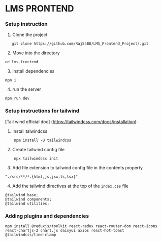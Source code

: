  # LMS PRONTEND
 ### Setup instruction

1. Clone the project
 ```
    git clone https://github.com/Raj5488/LMS_Frontend_Project/.git
 ```
 2. Move into the directory
 ```
 cd lms-frontend
 ```

 3. install dependencies
 ```
 npm i
 ```

 4. run the server
```
npm run dev
```

### Setup instructions for tailwind
[Tail wind official doc] (https://tailwindcss.com/docs/installation)

1. Install talwindcss

```
    npm install -D tailwindcss
```

2. Create tailwind config file
```
    npx tailwindcss init
```
3. Add file extension to tailwind config file in the contents property
```
"./src/**/*.{html,js,jsx,ts,tsx}"
```

4. Add the tailwind directives at the top of the `index.css` file

```
@tailwind base;
@tailwind components;
@tailwind utilities;
```

### Adding plugins and dependencies
```
npm install @reduxjs/toolkit react-redux react-router-dom react-icons react-chartjs-2 chart.js daisyui axios react-hot-toast @tailwindcss/line-clamp
```